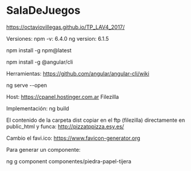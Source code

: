 
# SalaDeJuegos
https://octaviovillegas.github.io/TP_LAV4_2017/

Versiones:
npm -v: 6.4.0
ng version: 6.1.5

npm install -g npm@latest

npm install -g @angular/cli

Herramientas:
https://github.com/angular/angular-cli/wiki

ng serve --open

Host:
https://cpanel.hostinger.com.ar
Filezilla

Implementación:
ng build

El contenido de la carpeta dist copiar en el ftp (filezilla) directamente en public_html y funca:
http://pizzatppizza.esy.es/

Cambio el favi.ico:
https://www.favicon-generator.org

Para generar un componente:

ng g component componentes/piedra-papel-tijera

